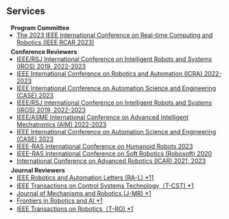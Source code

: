 ## Services

<h4 style="margin:0 10px 0;">Program Committee</h4>

<ul style="margin:0 0 5px;">
  <li><a href="http://www.ieee-rcar.org/"><autocolor></autocolor>The 2023 IEEE International Conference on Real-time Computing and Robotics (IEEE RCAR 2023)</a></li>
</ul>

<h4 style="margin:0 10px 0;">Conference Reviewers</h4>

<ul style="margin:0 0 5px;">
  <li><a href=""><autocolor> IEEE/RSJ International Conference on Intelligent Robots and Systems (IROS) 2019, 2022-2023</autocolor></a></li>
  <li><a href=""><autocolor> IEEE International Conference on Robotics and Automation (ICRA) 2022-2023</autocolor></a></li>
  <li><a href=""><autocolor> IEEE International Conference on Automation Science and Engineering (CASE) 2023</autocolor></a></li>
  <li><a href=""><autocolor> IEEE/RSJ International Conference on Intelligent Robots and Systems (IROS) 2019, 2022-2023</autocolor></a></li>
  <li><a href=""><autocolor> IEEE/ASME International Conference on Advanced Intelligent Mechatronics (AIM) 2022-2023</autocolor></a></li>
  <li><a href=""><autocolor> IEEE International Conference on Automation Science and Engineering (CASE) 2023</autocolor></a></li>
  <li><a href=""><autocolor> IEEE-RAS International Conference on Humanoid Robots 2023</autocolor></a></li>
  <li><a href=""><autocolor> IEEE-RAS International Conference on Soft Robotics (Robosoft) 2020</autocolor></a></li>
  <li><a href=""><autocolor> International Conference on Advanced Robotics (ICAR) 2021, 2023</autocolor></a></li>
</ul>

<h4 style="margin:0 10px 0;">Journal Reviewers</h4>

<ul style="margin:0 0 20px;">
  <li><a href=""><autocolor>IEEE Robotics and Automation Letters (RA-L) *11</autocolor></a></li>
  <li><a href=""><autocolor>IEEE Transactions on Control Systems Technology（T-CST) *1</autocolor></a></li>
  <li><a href=""><autocolor>Journal of Mechanisms and Robotics (J-MR) *1</autocolor></a></li>
  <li><a href=""><autocolor>Frontiers in Robotics and AI *1</autocolor></a></li>
  <li><a href=""><autocolor>IEEE Transactions on Robotics（T-RO) *1</autocolor></a></li>
</ul>
